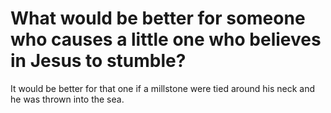 # What would be better for someone who causes a little one who believes in Jesus to stumble?

It would be better for that one if a millstone were tied around his neck and he was thrown into the sea.
